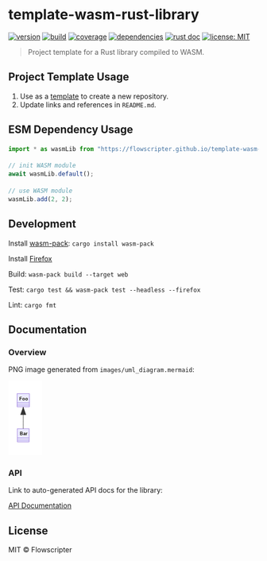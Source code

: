# template-wasm-rust-library

[![version](https://img.shields.io/github/v/release/flowscripter/template-wasm-rust-library?sort=semver)](https://github.com/flowscripter/template-wasm-rust-library/releases)
[![build](https://img.shields.io/github/workflow/status/flowscripter/template-wasm-rust-library/release-wasm-rust-library)](https://github.com/flowscripter/template-wasm-rust-library/actions/workflows/release-wasm-rust-library.yml)
[![coverage](https://codecov.io/gh/flowscripter/template-wasm-rust-library/branch/main/graph/badge.svg?token=EMFT2938ZF)](https://codecov.io/gh/flowscripter/template-wasm-rust-library)
[![dependencies](https://deps.rs/repo/github/flowscripter/template-wasm-rust-library/status.svg)](https://deps.rs/crate/flowscripter_template_wasm_rust_library)
[![rust doc](https://img.shields.io/docsrs/flowscripter_template_wasm_rust_library)](https://docs.rs/flowscripter_template_wasm_rust_library)
[![license: MIT](https://img.shields.io/github/license/flowscripter/template-wasm-rust-library)](https://github.com/flowscripter/template-wasm-rust-library/blob/main/LICENSE)

> Project template for a Rust library compiled to WASM.

## Project Template Usage

1. Use as a
   [template](https://docs.github.com/en/github/creating-cloning-and-archiving-repositories/creating-a-repository-from-a-template)
   to create a new repository.
2. Update links and references in `README.md`.

## ESM Dependency Usage

```javascript
import * as wasmLib from "https://flowscripter.github.io/template-wasm-rust-library/flowscripter_template_wasm_rust_library.js";

// init WASM module
await wasmLib.default();

// use WASM module
wasmLib.add(2, 2);
```

## Development

Install [wasm-pack](https://rustwasm.github.io/wasm-pack/): `cargo install wasm-pack`

Install [Firefox](https://www.mozilla.org/firefox/browsers)

Build: `wasm-pack build --target web`

Test: `cargo test && wasm-pack test --headless --firefox`

Lint: `cargo fmt`

## Documentation

### Overview

PNG image generated from `images/uml_diagram.mermaid`:

![UML Diagram](https://raw.githubusercontent.com/flowscripter/template-wasm-rust-library/main/images/uml_diagram.png "UML Diagram")

### API

Link to auto-generated API docs for the library:

[API Documentation](https://docs.rs/flowscripter_template_wasm_rust_library)

## License

MIT © Flowscripter

